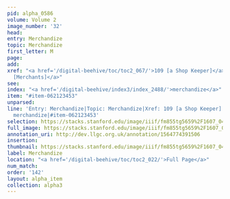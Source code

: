 ```yaml
---
pid: alpha_0586
volume: Volume 2
image_number: '32'
head: 
entry: Merchandize
topic: Merchandize
first_letter: M
page: 
add: 
xref: "<a href='/digital-beehive/toc/toc2_067/'>109 [a Shop Keeper]</a>|<a href='/digital-beehive/toc/toc2_143/'>631
  [Merchants]</a>"
see: 
index: "<a href='/digital-beehive/index3/index_2488/'>merchandize</a>"
item: "#item-062123453"
unparsed: 
line: 'Entry: Merchandize|Topic: Merchandize|Xref: 109 [a Shop Keeper]|Xref: 631 [Merchants]|Index:
  merchandize|#item-062123453'
selection: https://stacks.stanford.edu/image/iiif/fm855tg5659%2F1607_0499/723,2505,2979,574/full/0/default.jpg
full_image: https://stacks.stanford.edu/image/iiif/fm855tg5659%2F1607_0499/full/full/0/default.jpg
annotation_uri: http://dev.llgc.org.uk/annotation/1564774391506
insertion: 
thumbnail: https://stacks.stanford.edu/image/iiif/fm855tg5659%2F1607_0499/723,2505,600,180/250,/0/default.jpg
label: Merchandize
location: "<a href='/digital-beehive/toc/toc2_022/'>Full Page</a>"
num_match: 
order: '142'
layout: alpha_item
collection: alpha3
---
```

